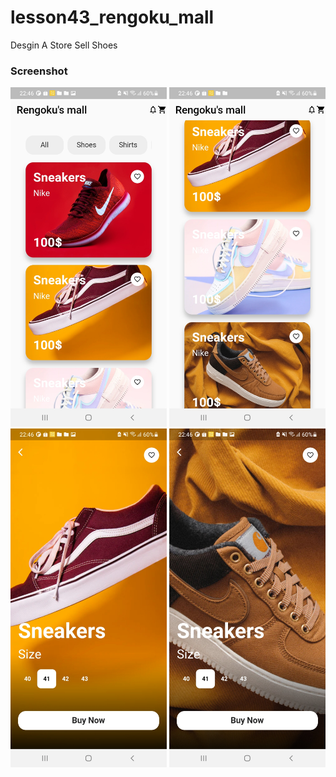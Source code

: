 # lesson43_rengoku_mall
Desgin A Store Sell Shoes

### Screenshot
[<img src="assets/screenshot/img_4.jpg" width="250">](assets/screenshot/img_4.jpg)
[<img src="assets/screenshot/img_3.jpg" width="250">](assets/screenshot/img_3.jpg)
[<img src="assets/screenshot/img_2.jpg" width="250">](assets/screenshot/img_2.jpg)
[<img src="assets/screenshot/img_1.jpg" width="250">](assets/screenshot/img_1.jpg)

